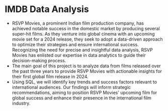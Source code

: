 # IMDB Data Analysis
- RSVP Movies, a prominent Indian film production company, has achieved notable success in the domestic market by producing several super-hit films. As they venture into global cinema with an upcoming movie set for a 2024 release, they seek to adopt a data-driven approach to optimize their strategies and ensure international success. Recognizing the need for precise and insightful data analysis, RSVP Movies has enlisted our expertise in data analytics to guide their decision-making process.
- The main goal of this project is to analyze data from films released over the past three years to provide RSVP Movies with actionable insights for their first global film release in 2024. 
- Using SQL, we will identify key trends and success factors relevant to international audiences. Our findings will inform strategic recommendations, aiming to position RSVP Movies' upcoming film for global success and enhance their presence in the international film industry.
